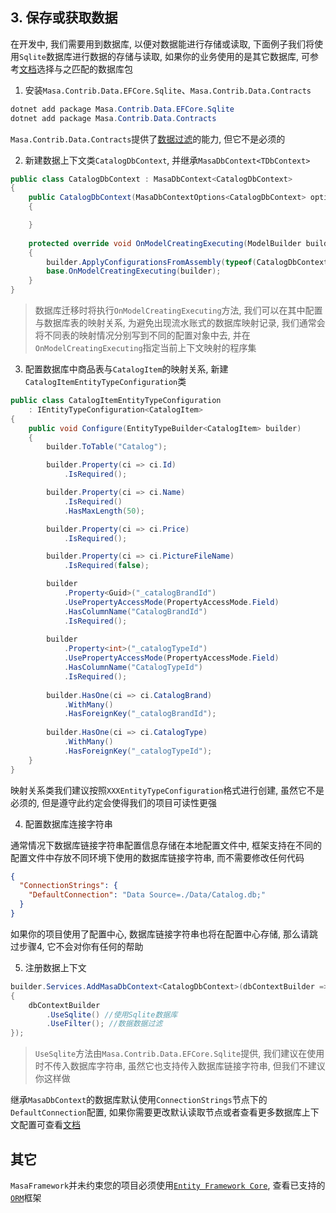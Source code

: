 ## 3. 保存或获取数据

在开发中, 我们需要用到数据库, 以便对数据能进行存储或读取, 下面例子我们将使用`Sqlite`数据库进行数据的存储与读取, 如果你的业务使用的是其它数据库, 可参考[文档](/framework/building-blocks/data/orm-efcore)选择与之匹配的数据库包

1. 安装`Masa.Contrib.Data.EFCore.Sqlite`、`Masa.Contrib.Data.Contracts`

```powershell
dotnet add package Masa.Contrib.Data.EFCore.Sqlite
dotnet add package Masa.Contrib.Data.Contracts
```

`Masa.Contrib.Data.Contracts`提供了[数据过滤](/framework/building-blocks/data/data-filter)的能力, 但它不是必须的

2. 新建数据上下文类`CatalogDbContext`, 并继承`MasaDbContext<TDbContext>`

```csharp
public class CatalogDbContext : MasaDbContext<CatalogDbContext>
{
    public CatalogDbContext(MasaDbContextOptions<CatalogDbContext> options) : base(options)
    {

    }
    
    protected override void OnModelCreatingExecuting(ModelBuilder builder)
    {
        builder.ApplyConfigurationsFromAssembly(typeof(CatalogDbContext).Assembly);
        base.OnModelCreatingExecuting(builder);
    }
}
```

> 数据库迁移时将执行`OnModelCreatingExecuting`方法, 我们可以在其中配置与数据库表的映射关系, 为避免出现流水账式的数据库映射记录, 我们通常会将不同表的映射情况分别写到不同的配置对象中去, 并在`OnModelCreatingExecuting`指定当前上下文映射的程序集

3. 配置数据库中商品表与`CatalogItem`的映射关系, 新建`CatalogItemEntityTypeConfiguration`类

```csharp
public class CatalogItemEntityTypeConfiguration
    : IEntityTypeConfiguration<CatalogItem>
{
    public void Configure(EntityTypeBuilder<CatalogItem> builder)
    {
        builder.ToTable("Catalog");

        builder.Property(ci => ci.Id)
            .IsRequired();

        builder.Property(ci => ci.Name)
            .IsRequired()
            .HasMaxLength(50);

        builder.Property(ci => ci.Price)
            .IsRequired();

        builder.Property(ci => ci.PictureFileName)
            .IsRequired(false);

        builder
            .Property<Guid>("_catalogBrandId")
            .UsePropertyAccessMode(PropertyAccessMode.Field)
            .HasColumnName("CatalogBrandId")
            .IsRequired();
        
        builder
            .Property<int>("_catalogTypeId")
            .UsePropertyAccessMode(PropertyAccessMode.Field)
            .HasColumnName("CatalogTypeId")
            .IsRequired();
        
        builder.HasOne(ci => ci.CatalogBrand)
            .WithMany()
            .HasForeignKey("_catalogBrandId");
        
        builder.HasOne(ci => ci.CatalogType)
            .WithMany()
            .HasForeignKey("_catalogTypeId");
    }
}
```

映射关系类我们建议按照`XXXEntityTypeConfiguration`格式进行创建, 虽然它不是必须的, 但是遵守此约定会使得我们的项目可读性更强

4. 配置数据库连接字符串

通常情况下数据库链接字符串配置信息存储在本地配置文件中, 框架支持在不同的配置文件中存放不同环境下使用的数据库链接字符串, 而不需要修改任何代码

```appsettings.json
{
  "ConnectionStrings": {
    "DefaultConnection": "Data Source=./Data/Catalog.db;"
  }
}
```

如果你的项目使用了配置中心, 数据库链接字符串也将在配置中心存储, 那么请跳过步骤4, 它不会对你有任何的帮助

5. 注册数据上下文

```csharp
builder.Services.AddMasaDbContext<CatalogDbContext>(dbContextBuilder =>
{
    dbContextBuilder
        .UseSqlite() //使用Sqlite数据库
        .UseFilter(); //数据数据过滤
});
```

> `UseSqlite`方法由`Masa.Contrib.Data.EFCore.Sqlite`提供, 我们建议在使用时不传入数据库字符串, 虽然它也支持传入数据库链接字符串, 但我们不建议你这样做

继承`MasaDbContext`的数据库默认使用`ConnectionStrings`节点下的`DefaultConnection`配置, 如果你需要更改默认读取节点或者查看更多数据库上下文配置可查看[文档](/framework/building-blocks/data/connection-strings)

## 其它

`MasaFramework`并未约束您的项目必须使用[`Entity Framework Core`](https://learn.microsoft.com/zh-cn/ef/core/), 查看已支持的[`ORM`](/framework/building-blocks/data/overview)框架 